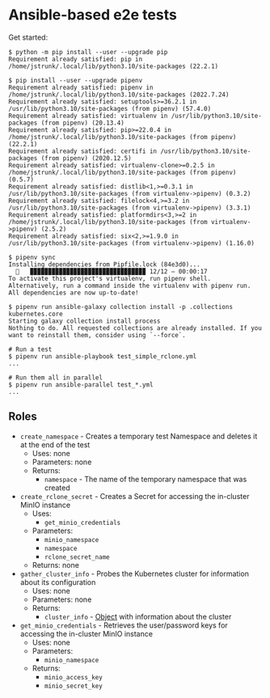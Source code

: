# Ansible-based e2e tests

Get started:

```console
$ python -m pip install --user --upgrade pip
Requirement already satisfied: pip in /home/jstrunk/.local/lib/python3.10/site-packages (22.2.1)

$ pip install --user --upgrade pipenv
Requirement already satisfied: pipenv in /home/jstrunk/.local/lib/python3.10/site-packages (2022.7.24)
Requirement already satisfied: setuptools>=36.2.1 in /usr/lib/python3.10/site-packages (from pipenv) (57.4.0)
Requirement already satisfied: virtualenv in /usr/lib/python3.10/site-packages (from pipenv) (20.13.4)
Requirement already satisfied: pip>=22.0.4 in /home/jstrunk/.local/lib/python3.10/site-packages (from pipenv) (22.2.1)
Requirement already satisfied: certifi in /usr/lib/python3.10/site-packages (from pipenv) (2020.12.5)
Requirement already satisfied: virtualenv-clone>=0.2.5 in /home/jstrunk/.local/lib/python3.10/site-packages (from pipenv) (0.5.7)
Requirement already satisfied: distlib<1,>=0.3.1 in /usr/lib/python3.10/site-packages (from virtualenv->pipenv) (0.3.2)
Requirement already satisfied: filelock<4,>=3.2 in /usr/lib/python3.10/site-packages (from virtualenv->pipenv) (3.3.1)
Requirement already satisfied: platformdirs<3,>=2 in /home/jstrunk/.local/lib/python3.10/site-packages (from virtualenv->pipenv) (2.5.2)
Requirement already satisfied: six<2,>=1.9.0 in /usr/lib/python3.10/site-packages (from virtualenv->pipenv) (1.16.0)

$ pipenv sync
Installing dependencies from Pipfile.lock (84e3d0)...
  🐍   ▉▉▉▉▉▉▉▉▉▉▉▉▉▉▉▉▉▉▉▉▉▉▉▉▉▉▉▉▉▉▉▉ 12/12 — 00:00:17
To activate this project's virtualenv, run pipenv shell.
Alternatively, run a command inside the virtualenv with pipenv run.
All dependencies are now up-to-date!

$ pipenv run ansible-galaxy collection install -p .collections kubernetes.core
Starting galaxy collection install process
Nothing to do. All requested collections are already installed. If you want to reinstall them, consider using `--force`.

# Run a test
$ pipenv run ansible-playbook test_simple_rclone.yml
...

# Run them all in parallel
$ pipenv run ansible-parallel test_*.yml
...
```

## Roles

- `create_namespace` - Creates a temporary test Namespace and deletes it at the
  end of the test
  - Uses: none
  - Parameters: none
  - Returns:
    - `namespace` - The name of the temporary namespace that was created
- `create_rclone_secret` - Creates a Secret for accessing the in-cluster MinIO
  instance
  - Uses:
    - `get_minio_credentials`
  - Parameters:
    - `minio_namespace`
    - `namespace`
    - `rclone_secret_name`
  - Returns: none
- `gather_cluster_info` - Probes the Kubernetes cluster for information about
  its configuration
  - Uses: none
  - Parameters: none
  - Returns:
    - `cluster_info` -
      [Object](https://docs.ansible.com/ansible/latest/collections/kubernetes/core/k8s_cluster_info_module.html#return-values)
      with information about the cluster
- `get_minio_credentials` - Retrieves the user/password keys for accessing the
  in-cluster MinIO instance
  - Uses: none
  - Parameters:
    - `minio_namespace`
  - Returns:
    - `minio_access_key`
    - `minio_secret_key`
